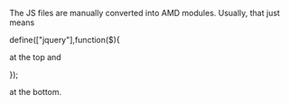 The JS files are manually converted into AMD modules.
Usually, that just means


define(["jquery"],function($){


at the top and 


});


at the bottom.